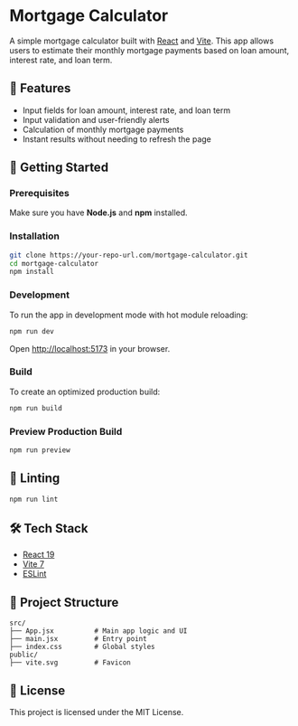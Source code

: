 # Mortgage Calculator

A simple mortgage calculator built with [React](https://reactjs.org/) and [Vite](https://vitejs.dev/). This app allows users to estimate their monthly mortgage payments based on loan amount, interest rate, and loan term.

## 🧮 Features

- Input fields for loan amount, interest rate, and loan term
- Input validation and user-friendly alerts
- Calculation of monthly mortgage payments
- Instant results without needing to refresh the page

## 🚀 Getting Started

### Prerequisites

Make sure you have **Node.js** and **npm** installed.

### Installation

```bash
git clone https://your-repo-url.com/mortgage-calculator.git
cd mortgage-calculator
npm install
```

### Development

To run the app in development mode with hot module reloading:

```bash
npm run dev
```

Open [http://localhost:5173](http://localhost:5173) in your browser.

### Build

To create an optimized production build:

```bash
npm run build
```

### Preview Production Build

```bash
npm run preview
```

## 🧪 Linting

```bash
npm run lint
```

## 🛠 Tech Stack

- [React 19](https://react.dev/)
- [Vite 7](https://vitejs.dev/)
- [ESLint](https://eslint.org/)

## 📂 Project Structure

```
src/
├── App.jsx          # Main app logic and UI
├── main.jsx         # Entry point
├── index.css        # Global styles
public/
├── vite.svg         # Favicon
```

## 📄 License

This project is licensed under the MIT License.
